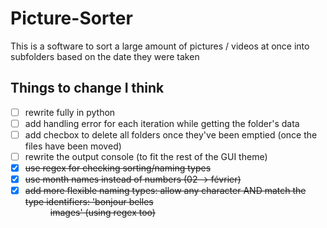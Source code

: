 # Picture-Sorter
This is a software to sort a large amount of pictures / videos at once into subfolders based on the date they were taken

## Things to change I think
- [ ] rewrite fully in python
- [ ] add handling error for each iteration while getting the folder's data
- [ ] add checbox to delete all folders once they've been emptied (once the files have been moved)
- [ ] rewrite the output console (to fit the rest of the GUI theme)
- [x] ~~use regex for checking sorting/naming types~~
- [x] ~~use month names instead of numbers (02 -> février)~~
- [x] ~~add more flexible naming types: allow any character AND match the type identifiers: 'bonjour belles <dd> <mm> <yyyy> images' (using regex too)~~
